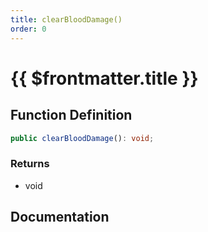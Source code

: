 ```yaml
---
title: clearBloodDamage()
order: 0
---
```


# {{ $frontmatter.title }}

<!--@include: ./clearBloodDamage_partial_header.md-->

## Function Definition

```ts
public clearBloodDamage(): void;
```

### Returns

* void

## Documentation

<!--@include: ./clearBloodDamage_partial_footer.md-->
